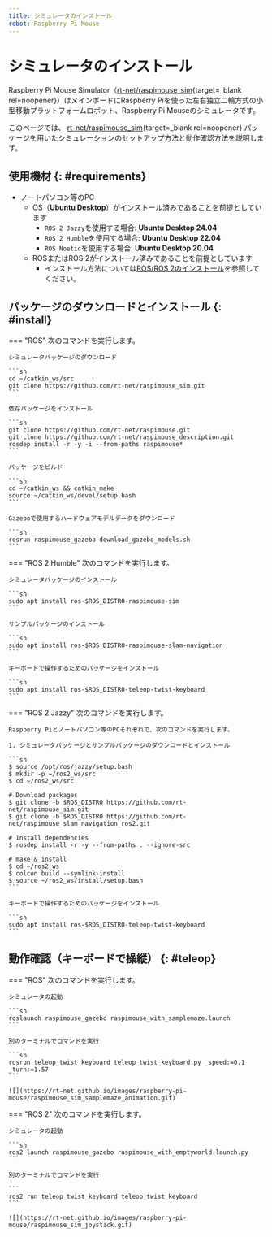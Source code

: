 ```yaml
---
title: シミュレータのインストール
robot: Raspberry Pi Mouse
---
```


# シミュレータのインストール

Raspberry Pi Mouse Simulator（[rt-net/raspimouse_sim](https://github.com/rt-net/raspimouse_sim){target=_blank rel=noopener}）はメインボードにRaspberry Piを使った左右独立二輪方式の小型移動プラットフォームロボット、Raspberry Pi Mouseのシミュレータです。


このページでは、
[rt-net/raspimouse_sim](https://github.com/rt-net/raspimouse_sim){target=_blank rel=noopener}
パッケージを用いたシミュレーションのセットアップ方法と動作確認方法を説明します。

## 使用機材 {: #requirements}

* ノートパソコン等のPC
    * OS（**Ubuntu Desktop**）がインストール済みであることを前提としています
        * `ROS 2 Jazzy`を使用する場合: **Ubuntu Desktop 24.04**
        * `ROS 2 Humble`を使用する場合: **Ubuntu Desktop 22.04**
        * `ROS Noetic`を使用する場合: **Ubuntu Desktop 20.04**
    * ROSまたはROS 2がインストール済みであることを前提としています
        * インストール方法については[ROS/ROS 2のインストール](../ros/install.md)を参照してください。

## パッケージのダウンロードとインストール {: #install}

=== "ROS"
    次のコマンドを実行します。

    シミュレータパッケージのダウンロード

    ```sh
    cd ~/catkin_ws/src
    git clone https://github.com/rt-net/raspimouse_sim.git
    ```

    依存パッケージをインストール

    ```sh
    git clone https://github.com/rt-net/raspimouse.git
    git clone https://github.com/rt-net/raspimouse_description.git
    rosdep install -r -y -i --from-paths raspimouse*
    ```

    パッケージをビルド

    ```sh
    cd ~/catkin_ws && catkin_make
    source ~/catkin_ws/devel/setup.bash
    ```

    Gazeboで使用するハードウェアモデルデータをダウンロード

    ```sh
    rosrun raspimouse_gazebo download_gazebo_models.sh
    ```

=== "ROS 2 Humble"
    次のコマンドを実行します。

    シミュレータパッケージのインストール

    ```sh
    sudo apt install ros-$ROS_DISTRO-raspimouse-sim
    ```

    サンプルパッケージのインストール

    ```sh
    sudo apt install ros-$ROS_DISTRO-raspimouse-slam-navigation
    ```

    キーボードで操作するためのパッケージをインストール

    ```sh
    sudo apt install ros-$ROS_DISTRO-teleop-twist-keyboard
    ```

=== "ROS 2 Jazzy"
    次のコマンドを実行します。

    Raspberry Piとノートパソコン等のPCそれぞれで、次のコマンドを実行します。

    1. シミュレータパッケージとサンプルパッケージのダウンロードとインストール
    
    ```sh
    $ source /opt/ros/jazzy/setup.bash
    $ mkdir -p ~/ros2_ws/src
    $ cd ~/ros2_ws/src

    # Download packages
    $ git clone -b $ROS_DISTRO https://github.com/rt-net/raspimouse_sim.git
    $ git clone -b $ROS_DISTRO https://github.com/rt-net/raspimouse_slam_navigation_ros2.git

    # Install dependencies
    $ rosdep install -r -y --from-paths . --ignore-src

    # make & install
    $ cd ~/ros2_ws
    $ colcon build --symlink-install
    $ source ~/ros2_ws/install/setup.bash
    ```

    キーボードで操作するためのパッケージをインストール

    ```sh
    sudo apt install ros-$ROS_DISTRO-teleop-twist-keyboard
    ```

## 動作確認（キーボードで操縦） {: #teleop}

=== "ROS"
    次のコマンドを実行します。

    シミュレータの起動

    ```sh
    roslaunch raspimouse_gazebo raspimouse_with_samplemaze.launch
    ```

    別のターミナルでコマンドを実行

    ```sh
    rosrun teleop_twist_keyboard teleop_twist_keyboard.py _speed:=0.1 _turn:=1.57
    ```

    ![](https://rt-net.github.io/images/raspberry-pi-mouse/raspimouse_sim_samplemaze_animation.gif)

=== "ROS 2"
    次のコマンドを実行します。

    シミュレータの起動

    ```sh
    ros2 launch raspimouse_gazebo raspimouse_with_emptyworld.launch.py
    ```

    別のターミナルでコマンドを実行

    ```
    ros2 run teleop_twist_keyboard teleop_twist_keyboard
    ```

    ![](https://rt-net.github.io/images/raspberry-pi-mouse/raspimouse_sim_joystick.gif)
